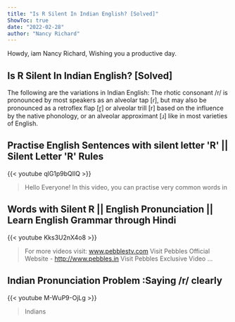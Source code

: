 ```yaml
---
title: "Is R Silent In Indian English? [Solved]"
ShowToc: true 
date: "2022-02-28"
author: "Nancy Richard" 
---
```


Howdy, iam Nancy Richard, Wishing you a productive day.
## Is R Silent In Indian English? [Solved]
The following are the variations in Indian English: The rhotic consonant /r/ is pronounced by most speakers as an alveolar tap [ɾ], but may also be pronounced as a retroflex flap [ɽ] or alveolar trill [r] based on the influence by the native phonology, or an alveolar approximant [ɹ] like in most varieties of English.

## Practise English Sentences with silent letter 'R' || Silent Letter 'R' Rules
{{< youtube qlG1p9bQIlQ >}}
>Hello Everyone! In this video, you can practise very common words in 

## Words with Silent R || English Pronunciation || Learn English Grammar through Hindi
{{< youtube Kks3U2nX4o8 >}}
>For more videos visit: www.pebblestv.com Visit Pebbles Official Website - http://www.pebbles.in Visit Pebbles Exclusive Video ...

## Indian Pronunciation Problem :Saying /r/ clearly
{{< youtube M-WuP9-OjLg >}}
>Indians


